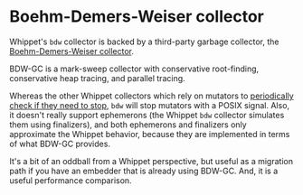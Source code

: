 # Boehm-Demers-Weiser collector

Whippet's `bdw` collector is backed by a third-party garbage collector,
the [Boehm-Demers-Weiser collector](https://github.com/ivmai/bdwgc).

BDW-GC is a mark-sweep collector with conservative root-finding,
conservative heap tracing, and parallel tracing.

Whereas the other Whippet collectors which rely on mutators to
[periodically check if they need to
stop](https://github.com/wingo/whippet/blob/main/doc/manual.md#safepoints),
`bdw` will stop mutators with a POSIX signal.  Also, it doesn't really
support ephemerons (the Whippet `bdw` collector simulates them using
finalizers), and both ephemerons and finalizers only approximate the
Whippet behavior, because they are implemented in terms of what BDW-GC
provides.

It's a bit of an oddball from a Whippet perspective, but useful as a
migration path if you have an embedder that is already using BDW-GC.
And, it is a useful performance comparison.
